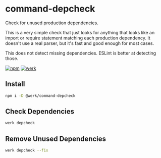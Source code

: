 # command-depcheck

Check for unused production dependencies.

This is a very simple check that just looks for anything that looks like an import or require statement matching each production dependency. It doesn't use a real parser, but it's fast and good enough for most cases.

This does not detect missing dependencies. ESLint is better at detecting those.

[![npm](https://img.shields.io/npm/v/@werk/command-depcheck?label=NPM)](https://www.npmjs.com/package/@werk/command-depcheck)
[![werk](https://img.shields.io/npm/v/@werk/cli?label=Werk&color=purple)](https://www.npmjs.com/package/@werk/cli)

## Install

```sh
npm i -D @werk/command-depcheck
```

## Check Dependencies

```sh
werk depcheck
```

## Remove Unused Dependencies

```sh
werk depcheck --fix
```
